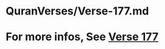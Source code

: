 # QuranVerses/Verse-177.md <br><br>For more infos, See [Verse 177](https://www.quranbookk.com/quran/search?q=177)